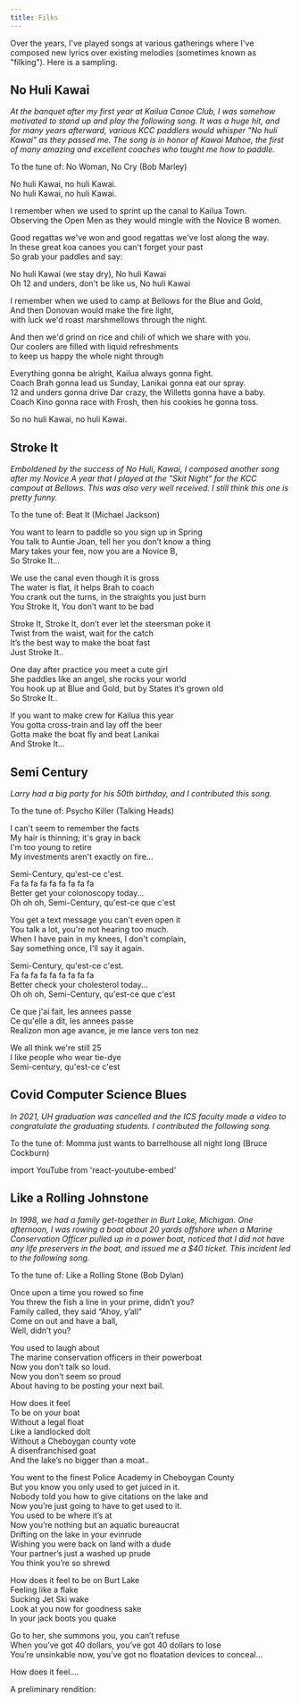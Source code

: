 ```yaml
---
title: Filks
---
```


Over the years, I've played songs at various gatherings where I've composed new lyrics over existing melodies (sometimes known as "filking"). Here is a sampling.

## No Huli Kawai

*At the banquet after my first year at Kailua Canoe Club, I was somehow motivated to stand up and play the following song. It was a huge hit, and for many years afterward, various KCC paddlers would whisper "No huli Kawai" as they passed me.  The song is in honor of Kawai Mahoe, the first of many amazing and excellent coaches who taught me how to paddle.*

To the tune of: No Woman, No Cry (Bob Marley)

No huli Kawai, no huli Kawai.  
No huli Kawai, no huli Kawai.  

I remember when we used to sprint up the canal to Kailua Town.  
Observing the Open Men as they would mingle with the Novice B women.  

Good regattas we've won and good regattas we've lost along the way.  
In these great koa canoes you can't forget your past  
So grab your paddles and say:  

No huli Kawai (we stay dry), No huli Kawai  
Oh 12 and unders, don't be like us, No huli Kawai  

I remember when we used to camp at Bellows for the Blue and Gold,  
And then Donovan would make the fire light,  
with luck we'd roast marshmellows through the night.  

And then we'd grind on rice and chili of which we share with you.  
Our coolers are filled with liquid refreshments  
to keep us happy the whole night through  

Everything gonna be alright, Kailua always gonna fight.  
Coach Brah gonna lead us Sunday, Lanikai gonna eat our spray.  
12 and unders gonna drive Dar crazy, the Willetts gonna have a baby.  
Coach Kino gonna race with Frosh, then his cookies he gonna toss.  

So no huli Kawai, no huli Kawai.  

## Stroke It

*Emboldened by the success of No Huli, Kawai, I composed another song after my Novice A year that I played at the "Skit Night" for the KCC campout at Bellows. This was also very well received. I still think this one is pretty funny.*

To the tune of: Beat It (Michael Jackson)

You want to learn to paddle so you sign up in Spring  
You talk to Auntie Joan, tell her you don’t know a thing  
Mary takes your fee, now you are a Novice B,  
So Stroke It…  

We use the canal even though it is gross  
The water is flat, it helps Brah to coach  
You crank out the turns, in the straights you just burn  
You Stroke It, You don’t want to be bad  

Stroke It, Stroke It, don’t ever let the steersman poke it  
Twist from the waist, wait for the catch  
It’s the best way to make the boat fast  
Just Stroke It..  

One day after practice you meet a cute girl  
She paddles like an angel, she rocks your world  
You hook up at Blue and Gold, but by States it’s grown old  
So Stroke It..  

If you want to make crew for Kailua this year  
You gotta cross-train and lay off the beer  
Gotta make the boat fly and beat Lanikai  
And Stroke It…  


## Semi Century

*Larry had a big party for his 50th birthday, and I contributed this song.* 

To the tune of: Psycho Killer (Talking Heads)

I can't seem to remember the facts  
My hair is thinning;  it's gray in back  
I'm too young to retire  
My investments aren't exactly on fire...  

Semi-Century, qu'est-ce c'est.  
Fa fa fa fa fa fa fa fa fa   
Better get your colonoscopy today...  
Oh oh oh, Semi-Century, qu'est-ce que c'est  

You get a text message you can't even open it  
You talk a lot, you're not hearing too much.  
When I have pain in my knees, I don't complain,  
Say something once, I'll say it again.  

Semi-Century, qu'est-ce c'est.  
Fa fa fa fa fa fa fa fa fa  
Better check your cholesterol today...  
Oh oh oh, Semi-Century, qu'est-ce que c'est  

Ce que j'ai fait, les annees passe  
Ce qu'elle a dit, les annees passe  
Realizon mon age avance, je me lance vers ton nez  

We all think we're still 25  
I like people who wear tie-dye  
Semi-century, qu'est-ce c'est  


## Covid Computer Science Blues

*In 2021, UH graduation was cancelled and the ICS faculty made a video to congratulate the graduating students. I contributed the following song.*

To the tune of: Momma just wants to barrelhouse all night long (Bruce Cockburn)

import YouTube from 'react-youtube-embed'

<YouTube id="e6t8pHaijOk"/>

## Like a Rolling Johnstone

*In 1998, we had a family get-together in Burt Lake, Michigan. One afternoon, I was rowing a boat about 20 yards offshore when a Marine Conservation Officer pulled up in a power boat, noticed that I did not have any life preservers in the boat, and issued me a $40 ticket.  This incident led to the following song.*

To the tune of: Like a Rolling Stone (Bob Dylan)

Once upon a time you rowed so fine  
You threw the fish a line in your prime, didn’t you?  
Family called, they said “Ahoy, y’all”  
Come on out and have a ball,  
Well, didn’t you?  

You used to laugh about  
The marine conservation officers in their powerboat  
Now you don’t talk so loud.  
Now you don’t seem so proud  
About having to be posting your next bail.  

How does it feel  
To be on your boat  
Without a legal float  
Like a landlocked dolt  
Without a Cheboygan county vote  
A disenfranchised goat  
And the lake’s no bigger than a moat..  

You went to the finest Police Academy in Cheboygan County  
But you know you only used to get juiced in it.  
Nobody told you how to give citations on the lake and  
Now you’re just going to have to get used to it.  
You used to  be where it’s at  
Now you’re nothing but an aquatic bureaucrat  
Drifting on the lake in your evinrude  
Wishing you were back on land with a dude  
Your partner’s just a washed up prude  
You think you’re so shrewd  

How does it feel to be on Burt Lake  
Feeling like a flake  
Sucking Jet Ski wake  
Look at you now for goodness sake  
In your jack boots you quake  

Go to her, she summons you, you can’t refuse  
When you’ve got 40 dollars, you’ve got 40 dollars to lose  
You’re unsinkable now, you’ve got no floatation devices to conceal…  

How does it feel….

A preliminary rendition:

<YouTube id="DIp0EpwStBE"/>


